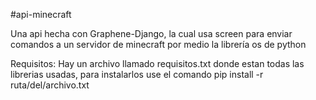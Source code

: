 #api-minecraft

Una api hecha con Graphene-Django, la cual usa screen para enviar comandos a un servidor de minecraft por medio la librería os de python

Requisitos:
Hay un archivo llamado requisitos.txt donde estan todas las librerias usadas, para instalarlos use el comando pip install -r ruta/del/archivo.txt